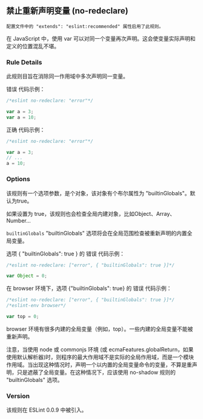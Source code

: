 ## 禁止重新声明变量 (no-redeclare)

```配置文件中的 "extends": "eslint:recommended" 属性启用了此规则。```

在 JavaScript 中，使用 var 可以对同一个变量再次声明。这会使变量实际声明和定义的位置混乱不堪。

### Rule Details
此规则目旨在消除同一作用域中多次声明同一变量。

错误 代码示例：
```js
/*eslint no-redeclare: "error"*/

var a = 3;
var a = 10;
```

正确 代码示例：
```js
/*eslint no-redeclare: "error"*/

var a = 3;
// ...
a = 10;
```

### Options
该规则有一个选项参数，是个对象，该对象有个布尔属性为 "builtinGlobals"。默认为true。

如果设置为 true，该规则也会检查全局内建对象，比如Object、Array、Number…

```builtinGlobals```
"builtinGlobals" 选项将会在全局范围检查被重新声明的内置全局变量。

选项 { "builtinGlobals": true } 的 错误 代码示例：
```js
/*eslint no-redeclare: ["error", { "builtinGlobals": true }]*/

var Object = 0;
```

在 browser 环境下，选项 {"builtinGlobals": true} 的 错误 代码示例：
```js
/*eslint no-redeclare: ["error", { "builtinGlobals": true }]*/
/*eslint-env browser*/

var top = 0;
```

browser 环境有很多内建的全局变量（例如，top）。一些内建的全局变量不能被重新声明。

注意，当使用 node 或 commonjs 环境 (或 ecmaFeatures.globalReturn，如果使用默认解析器)时，则程序的最大作用域不是实际的全局作用域，而是一个模块作用域。当出现这种情况时，声明一个以内置的全局变量命令的变量，不算是重声明，只是遮蔽了全局变量。在这种情况下，应该使用 no-shadow 规则的 "builtinGlobals" 选项。

### Version
该规则在 ESLint 0.0.9 中被引入。

